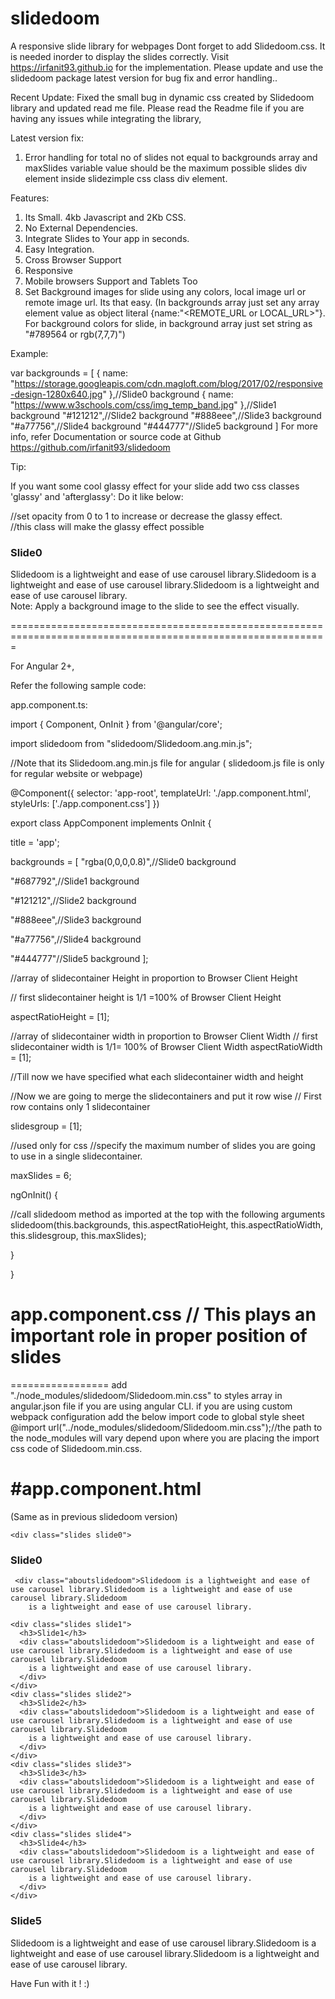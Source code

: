 # slidedoom
A responsive slide library for webpages
Dont forget to add Slidedoom.css. It is needed inorder to display the slides correctly. 
Visit https://irfanit93.github.io for the implementation. Please update and use the slidedoom package latest version  for bug fix and error handling..

Recent Update:
Fixed the small bug in dynamic css created by Slidedoom library and updated read me file. Please read the Readme file if you are having any issues while integrating the library,


Latest version fix:
1. Error handling for total no of slides not equal to backgrounds array and maxSlides variable value should be the maximum possible slides div element inside slidezimple css class div element.

Features:
1. Its Small. 4kb Javascript and 2Kb CSS.
2. No External Dependencies.
2. Integrate Slides to Your app in seconds.
3. Easy Integration.
4. Cross Browser Support
5. Responsive
6. Mobile browsers Support and Tablets Too
7. Set Background images for slide using any colors, local image url or remote image url. Its that easy. (In backgrounds array just set any array element value as object literal {name:"<REMOTE_URL or LOCAL_URL>"}. For background colors for slide, in background array just set string as "#789564 or rgb(7,7,7)")

Example:

var backgrounds = [
            { name: "https://storage.googleapis.com/cdn.magloft.com/blog/2017/02/responsive-design-1280x640.jpg" },//Slide0 background
            { name: "https://www.w3schools.com/css/img_temp_band.jpg" },//Slide1 background
            "#121212",//Slide2 background
            "#888eee",//Slide3 background
            "#a77756",//Slide4 background
            "#444777"//Slide5 background
        ]
For more info, refer Documentation or source code at Github https://github.com/irfanit93/slidedoom

Tip:

If you want some cool glassy effect for your slide add two css classes 'glassy' and 'afterglassy': Do it like below:
            <div class="slides slide0">
                <div class="glassy" style="opacity:0.7"></div>//set opacity from 0 to 1 to increase or decrease the glassy effect.
                <div class="afterglassy">//this class will make the glassy effect possible
                    <h3>Slide0</h3>
                    <div class="aboutslidedoom">Slidedoom is a lightweight and ease of use carousel library.Slidedoom is a lightweight and ease of use
                        carousel library.Slidedoom is a lightweight and ease of use carousel library.
                    </div>
                </div>
            </div>
Note: Apply a background image to the slide to see the effect visually.

=============================================================================================================

For Angular 2+,

Refer the following sample code:

app.component.ts:


import { Component, OnInit } from '@angular/core';


import slidedoom from "slidedoom/Slidedoom.ang.min.js";

 //Note that its Slidedoom.ang.min.js file for angular  ( slidedoom.js file is only for regular website or webpage)

@Component({
  selector: 'app-root',
  templateUrl: './app.component.html',
  styleUrls: ['./app.component.css']
})

export class AppComponent implements OnInit {
  
title = 'app';
  
backgrounds = [
    "rgba(0,0,0,0.8)",//Slide0 background
   
 "#687792",//Slide1 background
    
"#121212",//Slide2 background
    
"#888eee",//Slide3 background
   
 "#a77756",//Slide4 background
    
"#444777"//Slide5 background
  ];
  

  
//array of slidecontainer Height in proportion to Browser Client Height
 
 // first slidecontainer height is 1/1 =100%  of Browser Client Height
 
 aspectRatioHeight = [1];
 
 //array of slidecontainer width in proportion to Browser Client Width
  // first slidecontainer width is 1/1= 100%  of Browser Client Width
  aspectRatioWidth = [1];

  
//Till now we have specified what each slidecontainer width and height

  //Now we are going to  merge the slidecontainers and put it row wise
  // First row contains only 1 slidecontainer
 
 slidesgroup = [1];

 
 //used only for css
  //specify the maximum number of slides you are going to use in a single slidecontainer.
  
maxSlides = 6;
  
ngOnInit() {
    
//call slidedoom method as imported at the top  with the following arguments
slidedoom(this.backgrounds, this.aspectRatioHeight, this.aspectRatioWidth, this.slidesgroup, this.maxSlides);



}

}


# app.component.css // This plays an important role in proper position of slides
=================
add  "./node_modules/slidedoom/Slidedoom.min.css" to styles array in angular.json file if you are using angular CLI.
if you are using custom webpack configuration add the below import code to global style sheet
@import url("../node_modules/slidedoom/Slidedoom.min.css");//the path to the node_modules will vary depend upon where you are placing the import css code of Slidedoom.min.css.

#app.component.html
=================
(Same as in previous slidedoom version)

<div class="slidecontainer">
  
<div class="slidezimple">

    <div class="slides slide0">
   
   <h3>Slide0</h3>
 
     <div class="aboutslidedoom">Slidedoom is a lightweight and ease of use carousel library.Slidedoom is a lightweight and ease of use carousel library.Slidedoom
        is a lightweight and ease of use carousel library.
     
 </div>
  
  </div>

    <div class="slides slide1">
      <h3>Slide1</h3>
      <div class="aboutslidedoom">Slidedoom is a lightweight and ease of use carousel library.Slidedoom is a lightweight and ease of use carousel library.Slidedoom
        is a lightweight and ease of use carousel library.
      </div>
    </div>
    <div class="slides slide2">
      <h3>Slide2</h3>
      <div class="aboutslidedoom">Slidedoom is a lightweight and ease of use carousel library.Slidedoom is a lightweight and ease of use carousel library.Slidedoom
        is a lightweight and ease of use carousel library.
      </div>
    </div>
    <div class="slides slide3">
      <h3>Slide3</h3>
      <div class="aboutslidedoom">Slidedoom is a lightweight and ease of use carousel library.Slidedoom is a lightweight and ease of use carousel library.Slidedoom
        is a lightweight and ease of use carousel library.
      </div>
    </div>
    <div class="slides slide4">
      <h3>Slide4</h3>
      <div class="aboutslidedoom">Slidedoom is a lightweight and ease of use carousel library.Slidedoom is a lightweight and ease of use carousel library.Slidedoom
        is a lightweight and ease of use carousel library.
      </div>
    </div>
   
 <div class="slides slide5">
     
 <h3>Slide5</h3>
      <div class="aboutslidedoom">Slidedoom is a lightweight and ease of use carousel library.Slidedoom is a lightweight and ease of use carousel library.Slidedoom
        is a lightweight and ease of use carousel library.
      
</div>
   
 </div>
  
</div>

</div>

<router-outlet></router-outlet>
Have Fun with it ! :)
